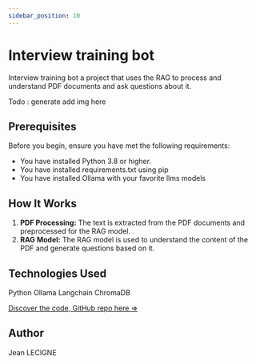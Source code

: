 ```yaml
---
sidebar_position: 10
---
```

# Interview training bot

Interview training bot a project that uses the RAG to process and understand PDF documents and ask questions about it.

Todo : generate add img here 

## Prerequisites

Before you begin, ensure you have met the following requirements:

* You have installed Python 3.8 or higher.
* You have installed requirements.txt using pip
* You have installed Ollama with your favorite llms models

## How It Works

1. **PDF Processing:** The text is extracted from the PDF documents and preprocessed for the RAG model.
2. **RAG Model:** The RAG model is used to understand the content of the PDF and generate questions based on it.

## Technologies Used

Python Ollama Langchain ChromaDB

[Discover the code, GitHub repo here =>](https://github.com/Phenixjj/Maydays/tree/master/md-p-09_interview-training-bot)

## Author
Jean LECIGNE